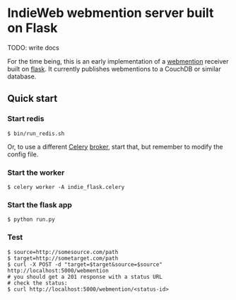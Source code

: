# IndieWeb webmention server built on Flask

TODO: write docs

For the time being, this is an early implementation of a [webmention] receiver built on [flask].
It currently publishes webmentions to a CouchDB or similar database.

## Quick start

### Start redis

~~~~
$ bin/run_redis.sh
~~~~

Or, to use a different [Celery] [broker], start that, but remember to modify the config file.

### Start the worker

~~~~
$ celery worker -A indie_flask.celery
~~~~

### Start the flask app

~~~~
$ python run.py
~~~~

### Test

~~~~
$ source=http://somesource.com/path
$ target=http://sometarget.com/path
$ curl -X POST -d "target=$target&source=$source" http://localhost:5000/webmention
# you should get a 201 response with a status URL
# check the status:
$ curl http://localhost:5000/webmention/<status-id>
~~~~

[Celery]: http://www.celeryproject.org/
[broker]: http://docs.celeryproject.org/en/latest/getting-started/brokers/index.html
[webmention]: https://indieweb.org/webmention
[flask]: http://flask.pocoo.org/
